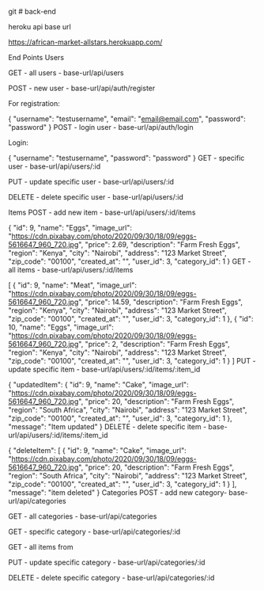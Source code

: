 git # back-end

heroku api base url


https://african-market-allstars.herokuapp.com/



End Points
Users


GET - all users - base-url/api/users



POST - new user - base-url/api/auth/register

For registration:

{
    "username": "testusername",
    "email": "email@email.com",
    "password": "password"
}
POST - login user - base-url/api/auth/login

Login:

{
    "username": "testusername",
    "password": "password"
}
GET - specific user - base-url/api/users/:id

PUT - update specific user - base-url/api/users/:id

DELETE - delete specific user - base-url/api/users/:id

Items
POST - add new item - base-url/api/users/:id/items

{
    "id": 9,
    "name": "Eggs",
    "image_url": "https://cdn.pixabay.com/photo/2020/09/30/18/09/eggs-5616647_960_720.jpg",
    "price": 2.69,
    "description": "Farm Fresh Eggs",
    "region": "Kenya",
    "city": "Nairobi",
    "address": "123 Market Street",
    "zip_code": "00100",
    "created_at": "",
    "user_id": 3,
    "category_id": 1
}
GET - all items - base-url/api/users/:id/items

[
    {
        "id": 9,
        "name": "Meat",
        "image_url": "https://cdn.pixabay.com/photo/2020/09/30/18/09/eggs-5616647_960_720.jpg",
        "price": 14.59,
        "description": "Farm Fresh Eggs",
        "region": "Kenya",
        "city": "Nairobi",
        "address": "123 Market Street",
        "zip_code": "00100",
        "created_at": "",
        "user_id": 3,
        "category_id": 1
    },
    {
        "id": 10,
        "name": "Eggs",
        "image_url": "https://cdn.pixabay.com/photo/2020/09/30/18/09/eggs-5616647_960_720.jpg",
        "price": 2,
        "description": "Farm Fresh Eggs",
        "region": "Kenya",
        "city": "Nairobi",
        "address": "123 Market Street",
        "zip_code": "00100",
        "created_at": "",
        "user_id": 3,
        "category_id": 1
    }
]
PUT - update specific item - base-url/api/users/:id/items/:item_id

{
    "updatedItem": {
        "id": 9,
        "name": "Cake",
        "image_url": "https://cdn.pixabay.com/photo/2020/09/30/18/09/eggs-5616647_960_720.jpg",
        "price": 20,
        "description": "Farm Fresh Eggs",
        "region": "South Africa",
        "city": "Nairobi",
        "address": "123 Market Street",
        "zip_code": "00100",
        "created_at": "",
        "user_id": 3,
        "category_id": 1
    },
    "message": "Item updated"
}
DELETE - delete specific item - base-url/api/users/:id/items/:item_id

{
    "deleteItem": [
        {
            "id": 9,
            "name": "Cake",
            "image_url": "https://cdn.pixabay.com/photo/2020/09/30/18/09/eggs-5616647_960_720.jpg",
            "price": 20,
            "description": "Farm Fresh Eggs",
            "region": "South Africa",
            "city": "Nairobi",
            "address": "123 Market Street",
            "zip_code": "00100",
            "created_at": "",
            "user_id": 3,
            "category_id": 1
        }
    ],
    "message": "item deleted"
}
Categories
POST - add new category- base-url/api/categories

GET - all categories - base-url/api/categories

GET - specific category - base-url/api/categories/:id

GET - all items from

PUT - update specific category - base-url/api/categories/:id

DELETE - delete specific category - base-url/api/categories/:id

